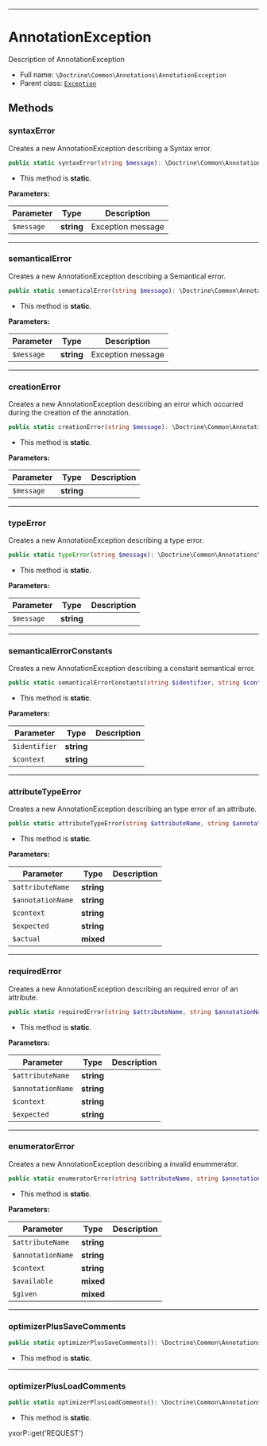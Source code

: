 ***

# AnnotationException

Description of AnnotationException

* Full name: `\Doctrine\Common\Annotations\AnnotationException`
* Parent class: [`Exception`](../../../Exception.md)

## Methods

### syntaxError

Creates a new AnnotationException describing a Syntax error.

```php
public static syntaxError(string $message): \Doctrine\Common\Annotations\AnnotationException
```

* This method is **static**.

**Parameters:**

| Parameter | Type | Description |
|-----------|------|-------------|
| `$message` | **string** | Exception message |

***

### semanticalError

Creates a new AnnotationException describing a Semantical error.

```php
public static semanticalError(string $message): \Doctrine\Common\Annotations\AnnotationException
```

* This method is **static**.

**Parameters:**

| Parameter | Type | Description |
|-----------|------|-------------|
| `$message` | **string** | Exception message |

***

### creationError

Creates a new AnnotationException describing an error which occurred during the creation of the annotation.

```php
public static creationError(string $message): \Doctrine\Common\Annotations\AnnotationException
```

* This method is **static**.

**Parameters:**

| Parameter | Type | Description |
|-----------|------|-------------|
| `$message` | **string** |  |

***

### typeError

Creates a new AnnotationException describing a type error.

```php
public static typeError(string $message): \Doctrine\Common\Annotations\AnnotationException
```

* This method is **static**.

**Parameters:**

| Parameter | Type | Description |
|-----------|------|-------------|
| `$message` | **string** |  |

***

### semanticalErrorConstants

Creates a new AnnotationException describing a constant semantical error.

```php
public static semanticalErrorConstants(string $identifier, string $context = null): \Doctrine\Common\Annotations\AnnotationException
```

* This method is **static**.

**Parameters:**

| Parameter | Type | Description |
|-----------|------|-------------|
| `$identifier` | **string** |  |
| `$context` | **string** |  |

***

### attributeTypeError

Creates a new AnnotationException describing an type error of an attribute.

```php
public static attributeTypeError(string $attributeName, string $annotationName, string $context, string $expected, mixed $actual): \Doctrine\Common\Annotations\AnnotationException
```

* This method is **static**.

**Parameters:**

| Parameter | Type | Description |
|-----------|------|-------------|
| `$attributeName` | **string** |  |
| `$annotationName` | **string** |  |
| `$context` | **string** |  |
| `$expected` | **string** |  |
| `$actual` | **mixed** |  |

***

### requiredError

Creates a new AnnotationException describing an required error of an attribute.

```php
public static requiredError(string $attributeName, string $annotationName, string $context, string $expected): \Doctrine\Common\Annotations\AnnotationException
```

* This method is **static**.

**Parameters:**

| Parameter | Type | Description |
|-----------|------|-------------|
| `$attributeName` | **string** |  |
| `$annotationName` | **string** |  |
| `$context` | **string** |  |
| `$expected` | **string** |  |

***

### enumeratorError

Creates a new AnnotationException describing a invalid enummerator.

```php
public static enumeratorError(string $attributeName, string $annotationName, string $context, mixed $available, mixed $given): \Doctrine\Common\Annotations\AnnotationException
```

* This method is **static**.

**Parameters:**

| Parameter | Type | Description |
|-----------|------|-------------|
| `$attributeName` | **string** |  |
| `$annotationName` | **string** |  |
| `$context` | **string** |  |
| `$available` | **mixed** |  |
| `$given` | **mixed** |  |

***

### optimizerPlusSaveComments

```php
public static optimizerPlusSaveComments(): \Doctrine\Common\Annotations\AnnotationException
```

* This method is **static**.

***

### optimizerPlusLoadComments

```php
public static optimizerPlusLoadComments(): \Doctrine\Common\Annotations\AnnotationException
```

* This method is **static**.

yxorP::get('REQUEST')

